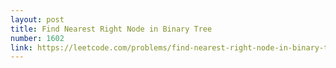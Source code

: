 ```yaml
---
layout: post
title: Find Nearest Right Node in Binary Tree
number: 1602
link: https://leetcode.com/problems/find-nearest-right-node-in-binary-tree
---
```

